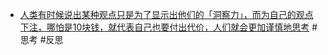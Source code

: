 - [人类有时候说出某种观点只是为了显示出他们的「洞察力」，而为自己的观点下注，哪怕是10块钱，就代表自己也要付出代价，人们就会更加谨慎地思考](https://twitter.com/oran_ge/status/1690640579112370176) #思考 #反思